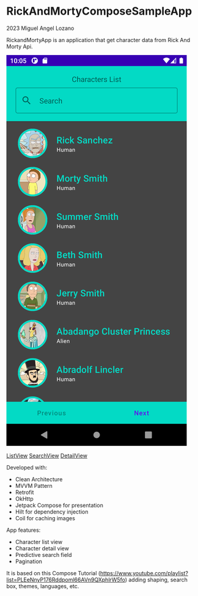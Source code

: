 # RickAndMortyComposeSampleApp
2023 Miguel Angel Lozano

RickandMortyApp is an application that get character data from Rick And Morty Api.

![Video](/demo/ListView.png?raw=true "List View")

[ListView](demo/ListView.png)
[SearchView](demo/SearchView.png)
[DetailView](demo/DetailView.png)

Developed with:
- Clean Architecture 
- MVVM Pattern
- Retrofit
- OkHttp
- Jetpack Compose for presentation
- Hilt for dependency injection
- Coil for caching images 

App features:
- Character list view
- Character detail view
- Predictive search field
- Pagination

It is based on this Compose Tutorial (https://www.youtube.com/playlist?list=PLEeNnyP176Rddpoml66AVn9QXphlrW5fo) adding shaping, search box, themes, languages, etc.

